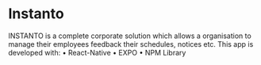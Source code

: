 # Instanto
INSTANTO is a complete corporate solution which allows a organisation to manage their employees feedback their schedules, notices etc.
This app is developed with:
• React-Native
• EXPO
• NPM Library
